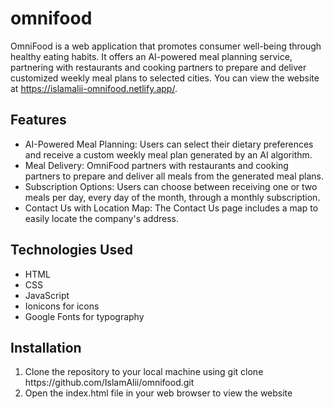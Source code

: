 # omnifood

OmniFood is a web application that promotes consumer well-being through healthy eating habits. It offers an AI-powered meal planning service, partnering with restaurants and cooking partners to prepare and deliver customized weekly meal plans to selected cities. You can view the website at https://islamalii-omnifood.netlify.app/.



## Features
<ul>
  <li>AI-Powered Meal Planning: Users can select their dietary preferences and receive a custom weekly meal plan generated by an AI algorithm.</li> 
<li>Meal Delivery: OmniFood partners with restaurants and cooking partners to prepare and deliver all meals from the generated meal plans.</li> 
<li>Subscription Options: Users can choose between receiving one or two meals per day, every day of the month, through a monthly subscription.</li> 
<li>Contact Us with Location Map: The Contact Us page includes a map to easily locate the company's address.</li> 
</ul>



## Technologies Used
<ul>
  <li>HTML</li>
  <li>CSS</li>
  <li>JavaScript</li>
  <li>Ionicons for icons</li>
  <li>Google Fonts for typography</li>
 </ul>
 
 
 
 ## Installation
 <ol>
  <li>Clone the repository to your local machine using git clone https://github.com/IslamAlii/omnifood.git</li>
  <li>Open the index.html file in your web browser to view the website</li>
</ol>
